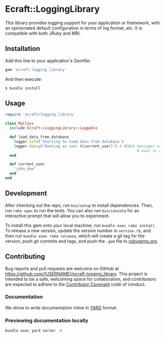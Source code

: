 # Ecraft::LoggingLibrary

This library provides logging support for your application or framework, with an opinionated default configuration in terms of log
format, etc. It is compatible with both JRuby and MRI.

## Installation

Add this line to your application's Gemfile:

```ruby
gem 'ecraft-logging_library'
```

And then execute:

    $ bundle install

## Usage

```ruby
require 'ecraft/logging_library'

class MyClass
  include Ecraft::LoggingLibrary::Loggable

  def load_data_from_database
    logger.info('Starting to load data from database')
    logger.debug("Running as user #{current_user}") # DEBUG messages are not printed by default; see logger.level if you
                                                            # want to customize the log level.
  end

  def current_user
    'john_doe'
  end
end
```

## Development

After checking out the repo, run `bin/setup` to install dependencies. Then, run `rake spec` to run the tests. You can also run `bin/console` for an interactive prompt that will allow you to experiment.

To install this gem onto your local machine, run `bundle exec rake install`. To release a new version, update the version number in `version.rb`, and then run `bundle exec rake release`, which will create a git tag for the version, push git commits and tags, and push the `.gem` file to [rubygems.org](https://rubygems.org).

## Contributing

Bug reports and pull requests are welcome on GitHub at https://github.com/[USERNAME]/ecraft-logging_library. This project is intended to be a safe, welcoming space for collaboration, and contributors are expected to adhere to the [Contributor Covenant](http://contributor-covenant.org) code of conduct.

### Documentation

We strive to write documentation inline in [YARD](http://yardoc.org) format.

### Previewing documentation locally
```
bundle exec yard server -r
```
